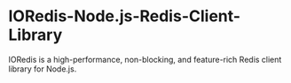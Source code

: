 # IORedis-Node.js-Redis-Client-Library
IORedis is a high-performance, non-blocking, and feature-rich Redis client library for Node.js. 
